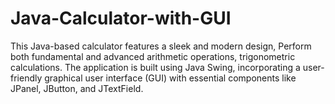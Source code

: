 # Java-Calculator-with-GUI
This Java-based calculator features a sleek and modern design, Perform both fundamental and advanced arithmetic operations, trigonometric calculations. The application is built using Java Swing, incorporating a user-friendly graphical user interface (GUI) with essential components like JPanel, JButton, and JTextField.
